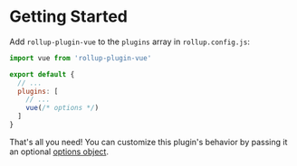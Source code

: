 # Getting Started

Add `rollup-plugin-vue` to the `plugins` array in `rollup.config.js`:

``` js
import vue from 'rollup-plugin-vue'

export default {
  // ...
  plugins: [
    // ...
    vue(/* options */)
  ]
}
```

That's all you need! You can customize this plugin's behavior by passing it an optional [options object](/options.md).
